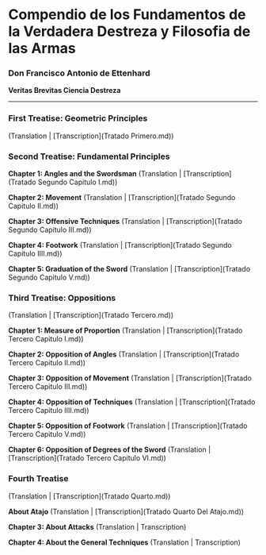 # Compendio de los Fundamentos de la Verdadera Destreza y Filosofia de las Armas
### Don Francisco Antonio de Ettenhard
**Veritas Brevitas Ciencia Destreza**

***

### First Treatise: Geometric Principles
(Translation | [Transcription](Tratado Primero.md))

### Second Treatise: Fundamental Principles
**Chapter 1: Angles and the Swordsman**
(Translation | [Transcription](Tratado Segundo Capitulo I.md)) 

**Chapter 2: Movement**
(Translation | [Transcription](Tratado Segundo Capitulo II.md))

**Chapter 3: Offensive Techniques**
(Translation | [Transcription](Tratado Segundo Capitulo III.md))

**Chapter 4: Footwork**
(Translation | [Transcription](Tratado Segundo Capitulo IIII.md))

**Chapter 5: Graduation of the Sword**
(Translation | [Transcription](Tratado Segundo Capitulo V.md))

### Third Treatise: Oppositions
(Translation | [Transcription](Tratado Tercero.md))

**Chapter 1: Measure of Proportion**
(Translation | [Transcription](Tratado Tercero Capitulo I.md))

**Chapter 2: Opposition of Angles**
(Translation | [Transcription](Tratado Tercero Capitulo II.md))

**Chapter 3: Opposition of Movement**
(Translation | [Transcription](Tratado Tercero Capitulo III.md))

**Chapter 4: Opposition of Techniques**
(Translation | [Transcription](Tratado Tercero Capitulo IIII.md))

**Chapter 5: Opposition of Footwork**
(Translation | [Transcription](Tratado Tercero Capitulo V.md))

**Chapter 6: Opposition of Degrees of the Sword**
(Translation | [Transcription](Tratado Tercero Capitulo VI.md))


### Fourth Treatise
(Translation | [Transcription](Tratado Quarto.md))

**About Atajo**
(Translation | [Transcription](Tratado Quarto Del Atajo.md))

**Chapter 3: About Attacks**
(Translation | Transcription)

**Chapter 4: About the General Techniques**
(Translation | Transcription) 